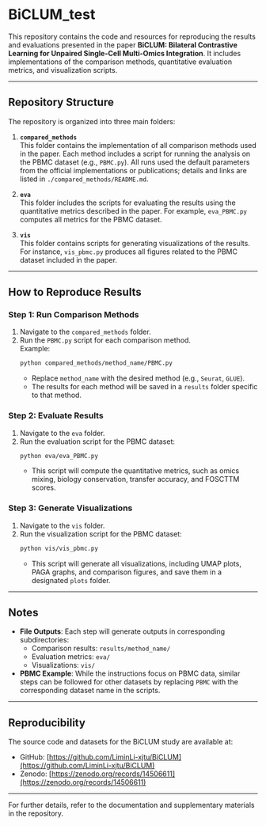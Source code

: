 # BiCLUM_test

This repository contains the code and resources for reproducing the results and evaluations presented in the paper **BiCLUM: Bilateral Contrastive Learning for Unpaired Single-Cell Multi-Omics Integration**. It includes implementations of the comparison methods, quantitative evaluation metrics, and visualization scripts.

---

## Repository Structure

The repository is organized into three main folders:

1. **`compared_methods`**  
   This folder contains the implementation of all comparison methods used in the paper. Each method includes a script for running the analysis on the PBMC dataset (e.g., `PBMC.py`).
   All runs used the default parameters from the official implementations or publications; details and links are listed in `./compared_methods/README.md`.

3. **`eva`**  
   This folder includes the scripts for evaluating the results using the quantitative metrics described in the paper. For example, `eva_PBMC.py` computes all metrics for the PBMC dataset.

4. **`vis`**  
   This folder contains scripts for generating visualizations of the results. For instance, `vis_pbmc.py` produces all figures related to the PBMC dataset included in the paper.


---


## How to Reproduce Results

### Step 1: Run Comparison Methods
1. Navigate to the `compared_methods` folder.
2. Run the `PBMC.py` script for each comparison method.  
   Example:
   ```bash
   python compared_methods/method_name/PBMC.py
   ```
   - Replace `method_name` with the desired method (e.g., `Seurat`, `GLUE`).
   - The results for each method will be saved in a `results` folder specific to that method.

### Step 2: Evaluate Results
1. Navigate to the `eva` folder.
2. Run the evaluation script for the PBMC dataset:  
   ```bash
   python eva/eva_PBMC.py
   ```
   - This script will compute the quantitative metrics, such as omics mixing, biology conservation, transfer accuracy, and FOSCTTM scores.

### Step 3: Generate Visualizations
1. Navigate to the `vis` folder.
2. Run the visualization script for the PBMC dataset:  
   ```bash
   python vis/vis_pbmc.py
   ```
   - This script will generate all visualizations, including UMAP plots, PAGA graphs, and comparison figures, and save them in a designated `plots` folder.

---

## Notes
- **File Outputs**: Each step will generate outputs in corresponding subdirectories:
  - Comparison results: `results/method_name/`
  - Evaluation metrics: `eva/`
  - Visualizations: `vis/`
- **PBMC Example**: While the instructions focus on PBMC data, similar steps can be followed for other datasets by replacing `PBMC` with the corresponding dataset name in the scripts.

---  

## Reproducibility  

The source code and datasets for the BiCLUM study are available at:  
- GitHub: [https://github.com/LiminLi-xjtu/BiCLUM](https://github.com/LiminLi-xjtu/BiCLUM)  
- Zenodo: [https://zenodo.org/records/14506611](https://zenodo.org/records/14506611)  

---  

For further details, refer to the documentation and supplementary materials in the repository.
